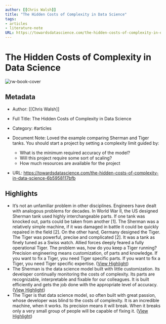 ```yaml
---
author: [[Chris Walsh]]
title: "The Hidden Costs of Complexity in Data Science"
tags: 
- articles
- literature-note
URL: https://towardsdatascience.com/the-hidden-costs-of-complexity-in-data-science-6b5958117bfb
---
```

# The Hidden Costs of Complexity in Data Science

![rw-book-cover](https://miro.medium.com/max/1200/0*lfnwjqsG3PNpcPNt)

## Metadata
- Author: [[Chris Walsh]]
- Full Title: The Hidden Costs of Complexity in Data Science
- Category: #articles
- Document Note: Loved the example comparing Sherman and Tiger tanks. 
   You should start a project by setting a complexity limit guided by:
   - What is the minimum required accuracy of the model?
   - Will this project require some sort of scaling?
   - How much resources are available for the project
   
- URL: https://towardsdatascience.com/the-hidden-costs-of-complexity-in-data-science-6b5958117bfb

## Highlights
- It’s not an unfamiliar problem in other disciplines. Engineers have dealt with analogous problems for decades. In World War II, the US designed Sherman tank used highly interchangeable parts. If one tank was knocked out, parts could be taken from another [1]. The Sherman was a relatively simple machine, if it was damaged in battle it could be quickly repaired in the field [2].
  On the other hand, Germany designed the Tiger. The Tiger was powerful, precise and complicated [2]. It was a tank as finely tuned as a Swiss watch. Allied forces deeply feared a fully operational Tiger. The problem was, how do you keep a Tiger running? Precision engineering means customization, of parts and knowledge. If you want to fix a Tiger, you need Tiger specific parts. If you want to fix a Tiger, you need Tiger specific expertise. ([View Highlight](https://read.readwise.io/read/01gs3nkqekderq68cn0k20kynb))
- The Sherman is the data science model built with little customization. Its developer continually monitoring the costs of complexity. Its parts are recognizable, interpretable and fixable for our colleagues. It is built efficiently and gets the job done with the appropriate level of accuracy. ([View Highlight](https://read.readwise.io/read/01gs3nm4yfm8ryspxxj27b0g07))
- The Tiger is that data science model, so often built with great passion, whose developer was blind to the costs of complexity. It is an incredible machine, when it works. Its precision means it will break. When it breaks only a very small group of people will be capable of fixing it. ([View Highlight](https://read.readwise.io/read/01gs3nmmdd2hp7m8cz40cw4y4c))
